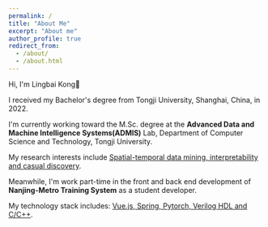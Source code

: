 ```yaml
---
permalink: /
title: "About Me"
excerpt: "About me"
author_profile: true
redirect_from: 
  - /about/
  - /about.html
---
```

Hi, I'm Lingbai Kong👋

I received my Bachelor's degree from Tongji University, Shanghai, China, in 2022.

I'm currently working toward the M.Sc. degree at the **Advanced Data and Machine Intelligence Systems(ADMIS)** Lab, Department of Computer Science and Technology, Tongji University.

My research interests include <u>Spatial-temporal data mining, interpretability and casual discovery</u>.

Meanwhile, I'm work part-time in the front and back end development of **Nanjing-Metro Training System** as a student developer.

My technology stack includes: <u>Vue.js, Spring, Pytorch, Verilog HDL and C/C++</u>.
